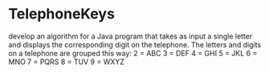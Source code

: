 # TelephoneKeys
 develop an algorithm
for a Java program that takes as input a single letter and displays the
corresponding digit on the telephone. The letters and digits on a
telephone are grouped this way:
2 = ABC 3 = DEF 4 = GHI 5 = JKL
6 = MNO 7 = PQRS 8 = TUV 9 = WXYZ
